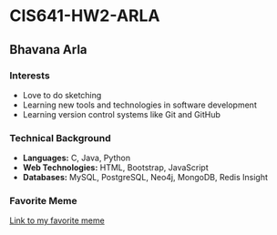 # CIS641-HW2-ARLA
## Bhavana Arla
### Interests
- Love to do sketching
- Learning new tools and technologies in software development
- Learning version control systems like Git and GitHub
### Technical Background
- **Languages:** C, Java, Python
- **Web Technologies:** HTML, Bootstrap, JavaScript
- **Databases:** MySQL, PostgreSQL, Neo4j, MongoDB, Redis Insight
### Favorite Meme
[Link to my favorite meme](https://blog.zegocloud.com/wp-content/uploads/2024/02/programming-meme-22.jpg)
